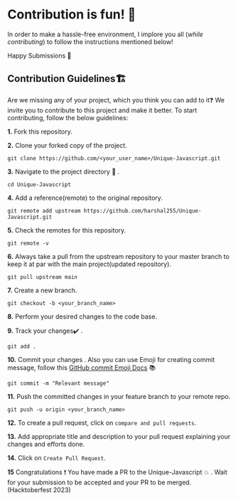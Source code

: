 # Contribution is fun! :green_heart:

In order to make a hassle-free environment, I implore you all (_while contributing_) to follow the instructions mentioned below!

Happy Submissions :slightly_smiling_face:

## Contribution Guidelines🏗

Are we missing any of your project, which you think you can add to it❓ We invite you to contribute to this project and make it better.
To start contributing, follow the below guidelines:

**1.** Fork this repository.

**2.** Clone your forked copy of the project.

```
git clone https://github.com/<your_user_name>/Unique-Javascript.git
```

**3.** Navigate to the project directory :file_folder: .

```
cd Unique-Javascript
```

**4.** Add a reference(remote) to the original repository.

```
git remote add upstream https://github.com/harshal255/Unique-Javascript.git
```

**5.** Check the remotes for this repository.

```
git remote -v
```

**6.** Always take a pull from the upstream repository to your master branch to keep it at par with the main project(updated repository).

```
git pull upstream main
```

**7.** Create a new branch.

```
git checkout -b <your_branch_name>
```

**8.** Perform your desired changes to the code base.

**9.** Track your changes:heavy_check_mark: .

```
git add .
```

**10.** Commit your changes .
Also you can use Emoji for creating commit message, follow this [GitHub commit Emoji Docs](https://gist.github.com/parmentf/035de27d6ed1dce0b36a) 📚

```
git commit -m "Relevant message"
```

**11.** Push the committed changes in your feature branch to your remote repo.

```
git push -u origin <your_branch_name>
```

**12.** To create a pull request, click on `compare and pull requests`.

**13.** Add appropriate title and description to your pull request explaining your changes and efforts done.

**14.** Click on `Create Pull Request`.

**15** Congratulations :exclamation: You have made a PR to the Unique-Javascript :boom: . Wait for your submission to be accepted and your PR to be merged.(Hacktoberfest 2023)
